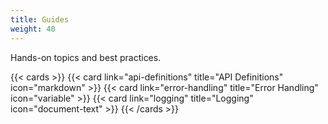 ```yaml
---
title: Guides
weight: 40
---
```


Hands-on topics and best practices.

<!--more-->

{{< cards >}}
  {{< card link="api-definitions" title="API Definitions" icon="markdown" >}}
  {{< card link="error-handling" title="Error Handling" icon="variable" >}}
  {{< card link="logging" title="Logging" icon="document-text" >}}
{{< /cards >}}
